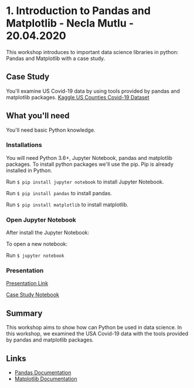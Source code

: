 # 1. Introduction to Pandas and Matplotlib - Necla Mutlu - 20.04.2020

This workshop introduces to important data science libraries in python: Pandas and Matplotlib with a case study.

## Case Study

You'll examine US Covid-19 data by using tools provided by pandas and matplotlib packages. 
[Kaggle US Counties Covid-19 Dataset](https://www.kaggle.com/fireballbyedimyrnmom/us-counties-covid-19-dataset)

## What you'll need

You'll need basic Python knowledge.

### Installations

You will need Python 3.6+, Jupyter Notebook, pandas and matplotlib packages. To install python packages we'll use the pip. Pip is already installed in Python.

Run `$ pip install jupyter notebook` to install Jupyter Notebook.

Run `$ pip install pandas` to install pandas.

Run `$ pip install matplotlib` to install matplotlib.

### Open Jupyter Notebook

After install the Jupyter Notebook:

To open a new notebook:

Run `$ jupyter notebook`

### Presentation

[Presentation Link](https://github.com/koltpython/python-workshops/blob/master/4-Introduction-to-Pandas-and-Matplotlib/pandas_matplotlib_presentation.pdf.pdf)

[Case Study Notebook](https://github.com/koltpython/python-workshops/blob/master/4-Introduction-to-Pandas-and-Matplotlib/us-covid-19.ipynb)

## Summary

This workshop aims to show how can Python be used in data science. In this workshop, we examined the USA Covid-19 data with the tools provided by pandas and matplotlib packages.

## Links

- [Pandas Documentation](https://pandas.pydata.org/docs/)
- [Matplotlib Documentation](https://matplotlib.org/3.2.1/contents.html)
